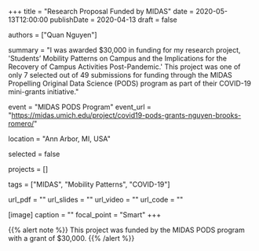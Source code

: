 +++
title = "Research Proposal Funded by MIDAS"
date = 2020-05-13T12:00:00
publishDate = 2020-04-13
draft = false

authors = ["Quan Nguyen"]

summary = "I was awarded $30,000 in funding for my research project, 'Students’ Mobility Patterns on Campus and the Implications for the Recovery of Campus Activities Post-Pandemic.' This project was one of only 7 selected out of 49 submissions for funding through the MIDAS Propelling Original Data Science (PODS) program as part of their COVID-19 mini-grants initiative."

event = "MIDAS PODS Program"
event_url = "https://midas.umich.edu/project/covid19-pods-grants-nguyen-brooks-romero/"

location = "Ann Arbor, MI, USA"

selected = false

projects = []

tags = ["MIDAS", "Mobility Patterns", "COVID-19"]

url_pdf = ""
url_slides = ""
url_video = ""
url_code = ""

[image]
  caption = ""
  focal_point = "Smart"
+++

{{% alert note %}}
This project was funded by the MIDAS PODS program with a grant of $30,000.
{{% /alert %}}
